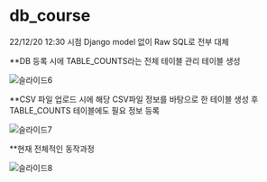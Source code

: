 # db_course

22/12/20 12:30 시점 Django model 없이 Raw SQL로 전부 대체


**DB 등록 시에 TABLE_COUNTS라는 전체 테이블 관리 테이블 생성

![슬라이드6](https://user-images.githubusercontent.com/99490528/208578085-f17fd575-f947-4037-ba15-3214c630985c.PNG)


**CSV 파일 업로드 시에 해당 CSV파일 정보를 바탕으로 한 테이블 생성 후 TABLE_COUNTS 테이블에도 필요 정보 등록

![슬라이드7](https://user-images.githubusercontent.com/99490528/208578160-fedfc037-8d41-4198-842a-1f8f3c824095.PNG)


**현재 전체적인 동작과정

![슬라이드8](https://user-images.githubusercontent.com/99490528/208578318-1127e2e3-fffb-4feb-a0b1-1cdad26f55b2.PNG)
